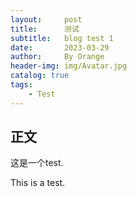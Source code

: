 ```yaml
---
layout:     post
title:      测试    
subtitle:   blog test 1
date:       2023-03-29
author:     By Orange
header-img: img/Avatar.jpg
catalog: true
tags:
    - Test
---
```



## 正文

这是一个test.

This is a test.
